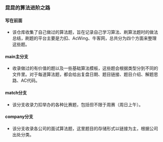 ### 昆昆的算法进阶之路

#### 写在前面

- 该仓库收集了自己做过的算法题，旨在记录自己学习算法、刷算法题时的做法总结，刷题的平台主要是力扣、AcWing、牛客网，总共分为四个方面来整理这些题。

#### main主分支

- 收录做过的有价值的题以及一些基础算法模板，这些题会根据类型分到不同的文件里。对于每道算法题，都会给出复盘日期、题目链接、题目介绍、解题思路、AC代码。

#### match分支

- 该分支收录力扣举办的各种比赛题，包括但不限于周赛（周日上午）。

#### company分支

- 该分支收录各公司的面试算法题，这里题目的存储形式以链接为主，根据公司出处分类。
